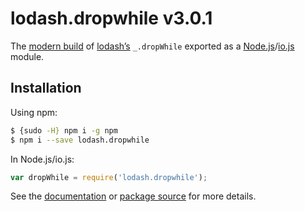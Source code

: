 # lodash.dropwhile v3.0.1

The [modern build](https://github.com/lodash/lodash/wiki/Build-Differences) of [lodash’s](https://lodash.com/) `_.dropWhile` exported as a [Node.js](http://nodejs.org/)/[io.js](https://iojs.org/) module.

## Installation

Using npm:

```bash
$ {sudo -H} npm i -g npm
$ npm i --save lodash.dropwhile
```

In Node.js/io.js:

```js
var dropWhile = require('lodash.dropwhile');
```

See the [documentation](https://lodash.com/docs#dropWhile) or [package source](https://github.com/lodash/lodash/blob/3.0.1-npm-packages/lodash.dropwhile) for more details.
